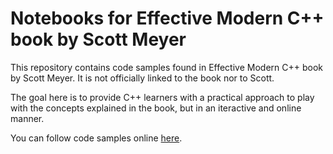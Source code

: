 # Notebooks for Effective Modern C++ book by Scott Meyer


This repository contains code samples found in Effective Modern C++ book by Scott Meyer. It is not officially linked to the book nor to Scott. 

The goal here is to provide C++ learners with a practical approach to play with the concepts explained in the book, but in an iteractive and online manner.  

You can follow code samples online [here](https://mybinder.org/v2/gh/aforechi/Effective-Modern-Cpp/master?filepath=Index.ipynb).
